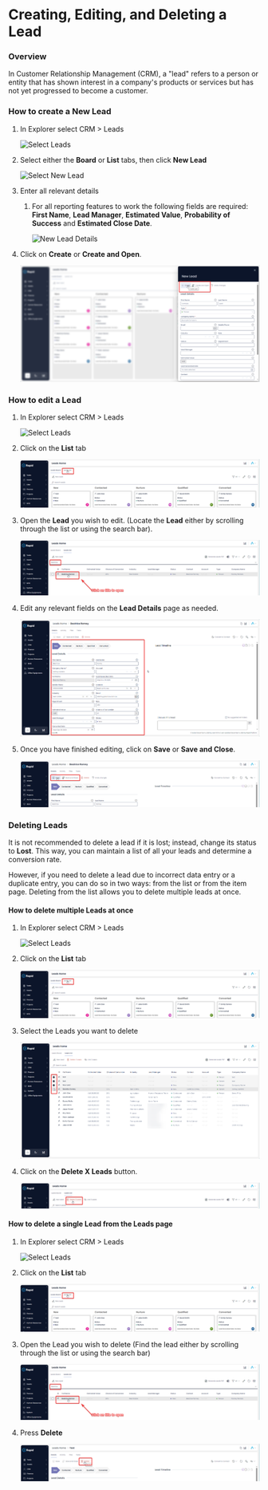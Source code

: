 # Creating, Editing, and Deleting a Lead

### Overview

In Customer Relationship Management (CRM), a "lead" refers to a person or entity that has shown interest in a company's products or services but has not yet progressed to become a customer.

### How to create a New Lead

1. In Explorer select CRM > Leads  

    ![Select Leads](<Screenshot 2024-03-12 at 2.31.01 pm.png>)

2. Select either the **Board** or **List** tabs, then click **New Lead**  

    ![Select New Lead](<Screenshot 2024-03-12 at 2.33.52 pm.png>)

3. Enter all relevant details  
    
    1. For all reporting features to work the following fields are required: **First Name**, **Lead Manager**, **Estimated Value**, **Probability of Success** and **Estimated Close Date**.

        ![New Lead Details](<Screenshot 2024-03-12 at 2.37.38 pm.png>)

4. Click on **Create** or **Create and Open**. 

    ![image-1702447679226.png](./downloaded_image_1705285408836.png)

### How to edit a Lead

1. In Explorer select CRM > Leads  

    ![Select Leads](<Screenshot 2024-03-12 at 2.31.01 pm.png>)

2. Click on the **List** tab  

    ![Click on the 'leads list' tab](<Click on the leads list tab.png>)

3. Open the **Lead** you wish to edit. (Locate the **Lead** either by scrolling through the list or using the search bar). 

    ![Select a Lead](<Select a Lead.png>)

4. Edit any relevant fields on the **Lead Details** page as needed.  

    ![image-1702448037058.png](./downloaded_image_1705285412904.png)

5. Once you have finished editing, click on **Save** or **Save and Close**.  

    ![image-1702448062768.png](./downloaded_image_1705285413916.png)

### Deleting Leads

It is not recommended to delete a lead if it is lost; instead, change its status to **Lost**. This way, you can maintain a list of all your leads and determine a conversion rate.

However, if you need to delete a lead due to incorrect data entry or a duplicate entry, you can do so in two ways: from the list or from the item page. Deleting from the list allows you to delete multiple leads at once.

#### How to delete multiple Leads at once

1. In Explorer select CRM > Leads  

    ![Select Leads](<Screenshot 2024-03-12 at 2.31.01 pm.png>)

2. Click on the **List** tab  

    ![Click on the 'leads list' tab](<Click on the leads list tab.png>)

3. Select the Leads you want to delete  

    ![image-1702450036101.png](./downloaded_image_1705285416971.png)

4. Click on the **Delete X Leads** button. 

    ![image-1702450051600.png](./downloaded_image_1705285417985.png)

#### How to delete a single Lead from the Leads page

1. In Explorer select CRM > Leads  

    ![Select Leads](<Screenshot 2024-03-12 at 2.31.01 pm.png>)

2. Click on the **List** tab  

    ![Click on the 'leads list' tab](<Click on the leads list tab.png>)

3. Open the Lead you wish to delete (Find the lead either by scrolling through the list or using the search bar)  

    ![Select a Lead](<Select a Lead.png>)

4. Press **Delete** 

    ![image-1702450224332.png](./downloaded_image_1705285422059.png)
